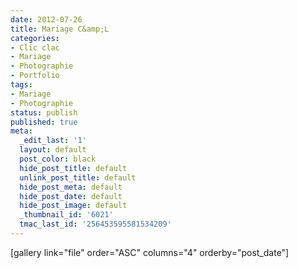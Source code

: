 ```yaml
---
date: 2012-07-26
title: Mariage C&amp;L
categories:
- Clic clac
- Mariage
- Photographie
- Portfolio
tags:
- Mariage
- Photographie
status: publish
published: true
meta:
  _edit_last: '1'
  layout: default
  post_color: black
  hide_post_title: default
  unlink_post_title: default
  hide_post_meta: default
  hide_post_date: default
  hide_post_image: default
  _thumbnail_id: '6021'
  tmac_last_id: '256453595581534209'
---
```

[gallery link="file" order="ASC" columns="4" orderby="post_date"]
